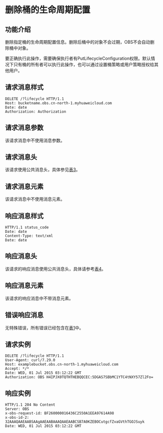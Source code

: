 # 删除桶的生命周期配置<a name="ZH-CN_TOPIC_0100846762"></a>

## 功能介绍<a name="section5584184924715"></a>

删除指定桶的生命周期配置信息。删除后桶中的对象不会过期，OBS不会自动删除桶中对象。

要正确执行此操作，需要确保执行者有PutLifecycleConfiguration权限。默认情况下只有桶的所有者可以执行此操作，也可以通过设置桶策略或用户策略授权给其他用户。

## 请求消息样式<a name="section44034561"></a>

```
DELETE /?lifecycle HTTP/1.1 
Host: bucketname.obs.cn-north-1.myhuaweicloud.com 
Date: date
Authorization: Authorization
```

## 请求消息参数<a name="section60766737"></a>

该请求消息中不使用消息参数。

## 请求消息头<a name="section10029727"></a>

该请求使用公共消息头，具体参见[表3](REST-API介绍.md#table25197309)。

## 请求消息元素<a name="section23158684"></a>

该请求消息中不使用消息元素。

## 响应消息样式<a name="section7101569"></a>

```
HTTP/1.1 status_code
Date: date
Content-Type: text/xml 
Date: date
```

## 响应消息头<a name="section63914128"></a>

该请求的响应消息使用公共消息头，具体请参考[表4](REST-API介绍.md#d0e686)。

## 响应消息元素<a name="section38356240"></a>

该请求的响应消息中不带消息元素。

## 错误响应消息<a name="section9661843"></a>

无特殊错误，所有错误已经包含在[表1](错误码列表.md#d0e843)中。

## 请求实例<a name="section14482163815396"></a>

```
DELETE /?lifecycle HTTP/1.1
User-Agent: curl/7.29.0
Host: examplebucket.obs.cn-north-1.myhuaweicloud.com
Accept: */*
Date: WED, 01 Jul 2015 03:12:22 GMT
Authorization: OBS H4IPJX0TQTHTHEBQQCEC:5DGAS7SBbMC1YTC4tNXY57Zl2Fo=
```

## 响应实例<a name="section76081155815"></a>

```
HTTP/1.1 204 No Content
Server: OBS
x-obs-request-id: BF260000016436C2550A1EEA97614A98
x-obs-id-2: 32AAAQAAEAABSAAgAAEAABAAAQAAEAABCSB7A0KZEBOCutgcfZvaGVthTGOJSuyk
Date: WED, 01 Jul 2015 03:12:22 GMT
```

